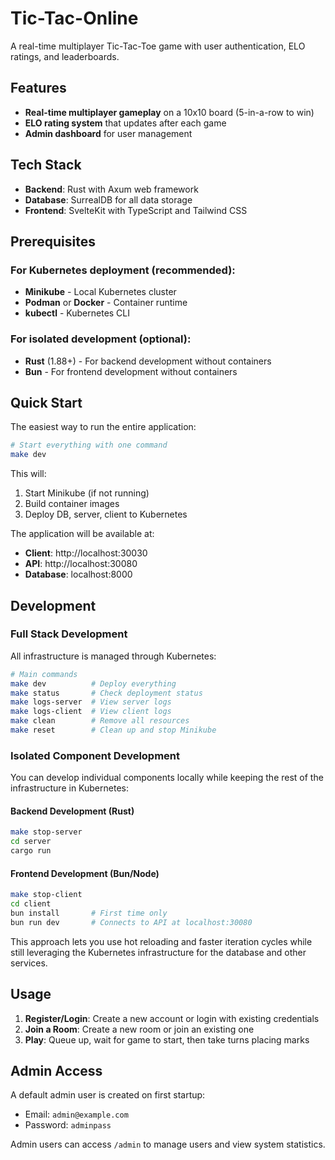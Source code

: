 # Tic-Tac-Online

A real-time multiplayer Tic-Tac-Toe game with user authentication, ELO ratings, and leaderboards.

## Features

- **Real-time multiplayer gameplay** on a 10x10 board (5-in-a-row to win)
- **ELO rating system** that updates after each game
- **Admin dashboard** for user management

## Tech Stack

- **Backend**: Rust with Axum web framework
- **Database**: SurrealDB for all data storage
- **Frontend**: SvelteKit with TypeScript and Tailwind CSS

## Prerequisites

### For Kubernetes deployment (recommended):
- **Minikube** - Local Kubernetes cluster
- **Podman** or **Docker** - Container runtime
- **kubectl** - Kubernetes CLI

### For isolated development (optional):
- **Rust** (1.88+) - For backend development without containers
- **Bun** - For frontend development without containers

## Quick Start

The easiest way to run the entire application:

```bash
# Start everything with one command
make dev
```

This will:
1. Start Minikube (if not running)
2. Build container images
3. Deploy DB, server, client to Kubernetes

The application will be available at:
- **Client**: http://localhost:30030
- **API**: http://localhost:30080
- **Database**: localhost:8000

## Development

### Full Stack Development

All infrastructure is managed through Kubernetes:

```bash
# Main commands
make dev          # Deploy everything
make status       # Check deployment status
make logs-server  # View server logs
make logs-client  # View client logs
make clean        # Remove all resources
make reset        # Clean up and stop Minikube
```

### Isolated Component Development

You can develop individual components locally while keeping the rest of the infrastructure in Kubernetes:

#### Backend Development (Rust)
```bash
make stop-server
cd server
cargo run
```

#### Frontend Development (Bun/Node)
```bash
make stop-client
cd client
bun install       # First time only
bun run dev       # Connects to API at localhost:30080
```

This approach lets you use hot reloading and faster iteration cycles while still leveraging the Kubernetes infrastructure for the database and other services.

## Usage

1. **Register/Login**: Create a new account or login with existing credentials
2. **Join a Room**: Create a new room or join an existing one
3. **Play**: Queue up, wait for game to start, then take turns placing marks

## Admin Access

A default admin user is created on first startup:
- Email: `admin@example.com`
- Password: `adminpass`

Admin users can access `/admin` to manage users and view system statistics.
